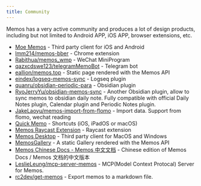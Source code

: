 ```yaml
---
title: Community
---
```


Memos has a very active community and produces a lot of design products, including but not limited to Android APP, iOS APP, browser extensions, etc.

- [Moe Memos](https://memos.moe/) - Third party client for iOS and Android
- [lmm214/memos-bber](https://github.com/lmm214/memos-bber) - Chrome extension
- [Rabithua/memos_wmp](https://github.com/Rabithua/memos_wmp) - WeChat MiniProgram
- [qazxcdswe123/telegramMemoBot](https://github.com/qazxcdswe123/telegramMemoBot) - Telegram bot
- [eallion/memos.top](https://github.com/eallion/memos.top) - Static page rendered with the Memos API
- [eindex/logseq-memos-sync](https://github.com/EINDEX/logseq-memos-sync) - Logseq plugin
- [quanru/obsidian-periodic-para](https://github.com/quanru/obsidian-periodic-para#daily-record) - Obsidian plugin
- [RyoJerryYu/obsidian-memos-sync](https://github.com/RyoJerryYu/obsidian-memos-sync) - Another Obsidian plugin, allow to sync memos to obsidian daily note. Fully compatible with official Daily Notes plugin, Calendar plugin and Periodic Notes plugin.
- [JakeLaoyu/memos-import-from-flomo](https://github.com/JakeLaoyu/memos-import-from-flomo) - Import data. Support from flomo, wechat reading
- [Quick Memo](https://www.icloud.com/shortcuts/1eaef307112843ed9f91d256f5ee7ad9) - Shortcuts (iOS, iPadOS or macOS)
- [Memos Raycast Extension](https://www.raycast.com/JakeYu/memos) - Raycast extension
- [Memos Desktop](https://github.com/xudaolong/memos-desktop) - Third party client for MacOS and Windows
- [MemosGallery](https://github.com/BarryYangi/MemosGallery) - A static Gallery rendered with the Memos API
- [Memos Chinese Docs - Memos 中文文档](https://thebestxt.cc/documents/memos/?from=official_website) - Chinese edition of Memos Docs / Memos 文档的中文版本
- [LeslieLeung/mcp-server-memos](https://github.com/LeslieLeung/mcp-server-memos) - MCP(Model Context Protocal) Server for Memos.
- [rc2dev/get-memos](https://github.com/rc2dev/get-memos) - Export memos to a markdown file.
